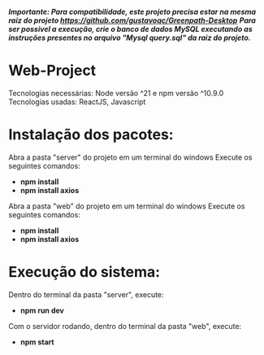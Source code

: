 ***Importante: Para compatibilidade, este projeto precisa estar na mesma raiz do projeto https://github.com/gustavoqc/Greenpath-Desktop***
***Para ser possivel a execução, crie o banco de dados MySQL executando as instruções presentes no arquivo "Mysql query.sql" da raiz do projeto.***

# Web-Project

Tecnologias necessárias: Node versão ^21 e npm versão ^10.9.0
Tecnologias usadas: ReactJS, Javascript

# Instalação dos pacotes:
Abra a pasta "server" do projeto em um terminal do windows
Execute os seguintes comandos:
  - **npm install**
  - **npm install axios**

Abra a pasta "web" do projeto em um terminal do windows
Execute os seguintes comandos:
  - **npm install**
  - **npm install axios**

# Execução do sistema:
Dentro do terminal da pasta "server", execute:
  - **npm run dev**

Com o servidor rodando, dentro do terminal da pasta "web", execute:
  - **npm start**

